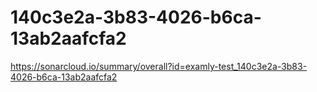 # 140c3e2a-3b83-4026-b6ca-13ab2aafcfa2
https://sonarcloud.io/summary/overall?id=examly-test_140c3e2a-3b83-4026-b6ca-13ab2aafcfa2
